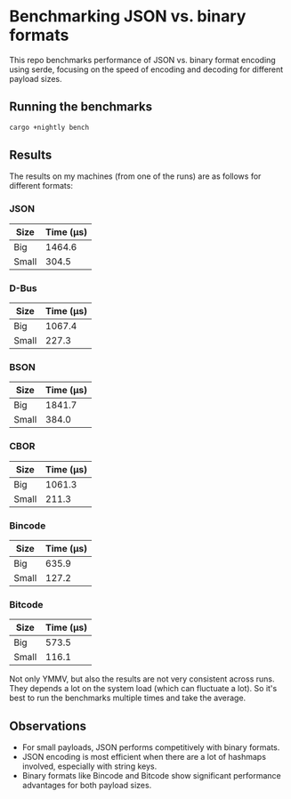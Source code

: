 # Benchmarking JSON vs. binary formats

This repo benchmarks performance of JSON vs. binary format encoding using serde, focusing on the
speed of encoding and decoding for different payload sizes.

## Running the benchmarks

```bash
cargo +nightly bench
```

## Results

The results on my machines (from one of the runs) are as follows for different formats:

### JSON

| Size  | Time (µs) |
| ----- | --------- |
| Big   | 1464.6    |
| Small |  304.5    |

### D-Bus

| Size  | Time (µs) |
| ----- | --------- |
| Big   | 1067.4    |
| Small |  227.3    |

### BSON

| Size  | Time (µs) |
| ----- | --------- |
| Big   | 1841.7    |
| Small |  384.0    |

### CBOR

| Size  | Time (µs) |
| ----- | --------- |
| Big   | 1061.3    |
| Small |  211.3    |

### Bincode

| Size  | Time (µs) |
| ----- | --------- |
| Big   |  635.9    |
| Small |  127.2    |

### Bitcode

| Size  | Time (µs) |
| ----- | --------- |
| Big   |  573.5    |
| Small |  116.1    |

Not only YMMV, but also the results are not very consistent across runs. They depends a lot on the
system load (which can fluctuate a lot). So it's best to run the benchmarks multiple times and take
the average.

## Observations

- For small payloads, JSON performs competitively with binary formats.
- JSON encoding is most efficient when there are a lot of hashmaps involved, especially with string keys.
- Binary formats like Bincode and Bitcode show significant performance advantages for both payload sizes.
